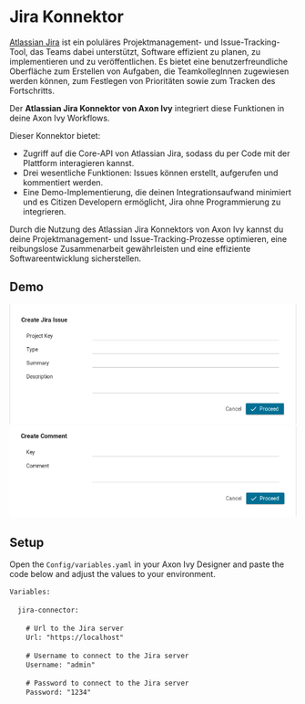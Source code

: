 # Jira Konnektor

[Atlassian Jira](https://www.atlassian.com/software/jira) ist ein poluläres Projektmanagement- und Issue-Tracking-Tool, das Teams dabei unterstützt, Software effizient zu planen, zu implementieren und zu veröffentlichen. Es bietet eine benutzerfreundliche Oberfläche zum Erstellen von Aufgaben, die TeamkollegInnen zugewiesen werden können, zum Festlegen von Prioritäten sowie zum Tracken des Fortschritts.

Der **Atlassian Jira Konnektor von Axon Ivy** integriert diese Funktionen in deine Axon Ivy Workflows.

Dieser Konnektor bietet:
- Zugriff auf die Core-API von Atlassian Jira, sodass du per Code mit der Plattform interagieren kannst.
- Drei wesentliche Funktionen: Issues können erstellt, aufgerufen und kommentiert werden.
- Eine Demo-Implementierung, die deinen Integrationsaufwand minimiert und es Citizen Developern ermöglicht, Jira ohne Programmierung zu integrieren.

  
Durch die Nutzung des Atlassian Jira Konnektors von Axon Ivy kannst du deine Projektmanagement- und Issue-Tracking-Prozesse optimieren, eine reibungslose Zusammenarbeit gewährleisten und eine effiziente Softwareentwicklung sicherstellen.

## Demo

![jira-connector Demo 1](images/create-issue.png "Create Jira issue")
![jira-connector Demo 2](images/create-comment.png "Craete Jira comment")


## Setup

Open the `Config/variables.yaml` in your Axon Ivy Designer and paste the
code below and adjust the values to your environment.

```
Variables:

  jira-connector:
  
    # Url to the Jira server
    Url: "https://localhost"

    # Username to connect to the Jira server
    Username: "admin"

    # Password to connect to the Jira server
    Password: "1234"
```

